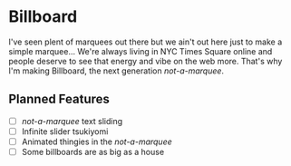 # Billboard

I've seen plent of marquees out there but we ain't out here just to make a simple marquee... We're always living in NYC Times Square online and people deserve to see that energy and vibe on the web more. That's why I'm making Billboard, the next generation _not-a-marquee_.

## Planned Features

- [ ] _not-a-marquee_ text sliding
- [ ] Infinite slider tsukiyomi
- [ ] Animated thingies in the _not-a-marquee_
- [ ] Some billboards are as big as a house
